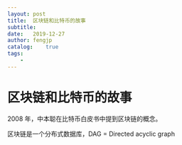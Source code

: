 ```yaml
---
layout: post
title:  区块链和比特币的故事
subtitle:   
date:   2019-12-27
author: fengjp
catalog:    true
tags:
    - 
---
```


#   区块链和比特币的故事

2008 年，中本聪在比特币白皮书中提到区块链的概念。

区块链是一个分布式数据库，DAG = Directed acyclic graph